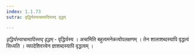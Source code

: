 ```yaml
---
index: 1.1.73
sutra: वृद्धिर्यस्याचामादिस्तद् वृद्धम्

---
```

_वृद्धिर्यस्याचामादिस्तद् वृद्धम्_ - वृद्धिर्यस्य । अचामिति बहुत्वमनेकत्वोपलक्षणम् । तेन शालाशब्दस्यापि वृद्धत्वं सिध्यति । व्यपदेशिवत्त्वेन ज्ञाशब्दस्यापि वृद्धत्वम् । 